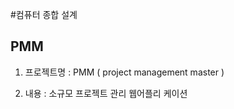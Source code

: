 


#컴퓨터 종합 설계


## PMM
1. 프로젝트명 : PMM ( project management master )

2. 내용 : 소규모 프로젝트 관리 웹어플리 케이션


